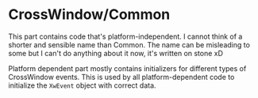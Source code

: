 # CrossWindow/Common

This part contains code that's platform-independent. I cannot think of a shorter and sensible name
than Common. The name can be misleading to some but I can't do anything about it now, it's written
on stone xD

Platform dependent part mostly contains initializers for different types of CrossWindow events.
This is used by all platform-dependent code to initialize the `XwEvent` object with correct data.

